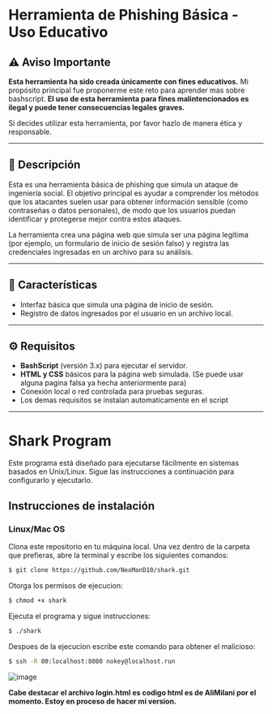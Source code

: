 # Herramienta de Phishing Básica - Uso Educativo

## ⚠️ Aviso Importante

**Esta herramienta ha sido creada únicamente con fines educativos.** Mi propósito principal fue proponerme este reto para aprender mas sobre bashscript. **El uso de esta herramienta para fines malintencionados es ilegal y puede tener consecuencias legales graves.**

Si decides utilizar esta herramienta, por favor hazlo de manera ética y responsable.

---

## 📖 Descripción

Esta es una herramienta básica de phishing que simula un ataque de ingeniería social. El objetivo principal es ayudar a comprender los métodos que los atacantes suelen usar para obtener información sensible (como contraseñas o datos personales), de modo que los usuarios puedan identificar y protegerse mejor contra estos ataques.

La herramienta crea una página web que simula ser una página legítima (por ejemplo, un formulario de inicio de sesión falso) y registra las credenciales ingresadas en un archivo para su análisis.

---

## 🚀 Características

- Interfaz básica que simula una página de inicio de sesión.
- Registro de datos ingresados por el usuario en un archivo local.

---

## ⚙️ Requisitos

- **BashScript** (versión 3.x) para ejecutar el servidor.
- **HTML y CSS** básicos para la página web simulada. (Se puede usar alguna pagina falsa ya hecha anteriormente para)
- Conexión local o red controlada para pruebas seguras.
- Los demas requisitos se instalan automaticamente en el script

---

# Shark Program

Este programa está diseñado para ejecutarse fácilmente en sistemas basados en Unix/Linux. Sigue las instrucciones a continuación para configurarlo y ejecutarlo.

## Instrucciones de instalación

### Linux/Mac OS

Clona este repositorio en tu máquina local. Una vez dentro de la carpeta que prefieras, abre la terminal y escribe los siguientes comandos:

```bash
$ git clone https://github.com/NeoManD10/shark.git
```
Otorga los permisos de ejecucion:
```bash
$ chmod +x shark
```
Ejecuta el programa y sigue instrucciones:
```bash
$ ./shark
```
Despues de la ejecucion escribe este comando para obtener el malicioso: 
```bash
$ ssh -R 80:localhost:8080 nokey@localhost.run
```
![image](https://github.com/user-attachments/assets/53c0318e-d9ae-4a30-bf50-73512143bb9f)

**Cabe destacar el archivo login.html es codigo html es de AliMilani por el momento. Estoy en proceso de hacer mi version.**
